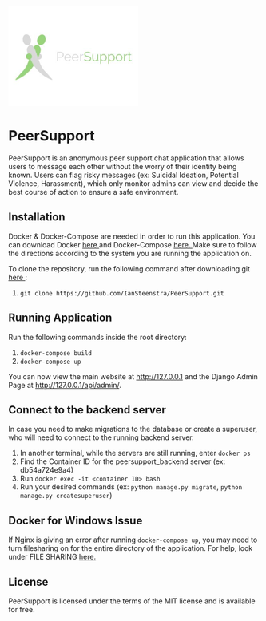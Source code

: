 <img src="https://github.com/IanSteenstra/PeerSupport/blob/master/frontend/src/images/logo-hori.jpg" alt="PeerSupport logo" title="PeerSupport"  height="200" />

PeerSupport
=========================
PeerSupport is an anonymous peer support chat application that allows users to message each other without the worry of their identity being known. Users can flag risky messages (ex: Suicidal Ideation, Potential Violence, Harassment), which only monitor admins can view and decide the best course of action to ensure a safe environment. 

## Installation
Docker & Docker-Compose are needed in order to run this application. You can download Docker <a href='https://docs.docker.com/engine/install/'> here </a> and Docker-Compose <a href='https://docs.docker.com/compose/install/'> here. </a> Make sure to follow the directions according to the system you are running the application on. 

To clone the repository, run the following command after downloading git <a href='https://git-scm.com/'> here </a>:
1. `git clone https://github.com/IanSteenstra/PeerSupport.git`

## Running Application
Run the following commands inside the root directory: 
1. `docker-compose build`
1. `docker-compose up`

You can now view the main website at http://127.0.0.1 and the Django Admin Page at http://127.0.0.1/api/admin/.

## Connect to the backend server
In case you need to make migrations to the database or create a superuser, who will need to connect to the running backend server.

1. In another terminal, while the servers are still running, enter `docker ps`
1. Find the Container ID for the peersupport_backend server (ex: db54a724e9a4)
1. Run `docker exec -it <container ID> bash`
1. Run your desired commands (ex: `python manage.py migrate`, `python manage.py createsuperuser`)

## Docker for Windows Issue
If Nginx is giving an error after running `docker-compose up`, you may need to turn filesharing on for the entire directory of the application. For help, look under FILE SHARING <a href='https://docs.docker.com/docker-for-windows/'> here. </a>

## License

PeerSupport is licensed under the terms of the MIT license and is available for free.
